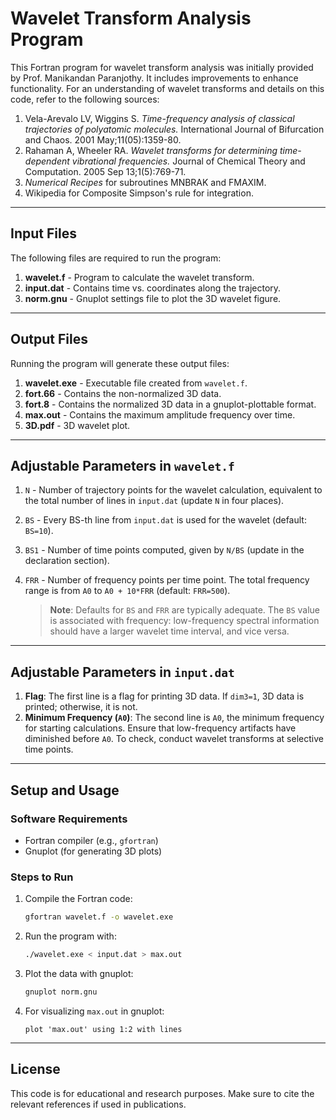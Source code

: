 # Wavelet Transform Analysis Program

This Fortran program for wavelet transform analysis was initially provided by Prof. Manikandan Paranjothy. It includes improvements to enhance functionality. For an understanding of wavelet transforms and details on this code, refer to the following sources:

1. Vela-Arevalo LV, Wiggins S. *Time-frequency analysis of classical trajectories of polyatomic molecules.* International Journal of Bifurcation and Chaos. 2001 May;11(05):1359-80.
2. Rahaman A, Wheeler RA. *Wavelet transforms for determining time-dependent vibrational frequencies.* Journal of Chemical Theory and Computation. 2005 Sep 13;1(5):769-71.
3. *Numerical Recipes* for subroutines MNBRAK and FMAXIM.
4. Wikipedia for Composite Simpson's rule for integration.

---

## Input Files
The following files are required to run the program:
1. **wavelet.f** - Program to calculate the wavelet transform.
2. **input.dat** - Contains time vs. coordinates along the trajectory.
3. **norm.gnu** - Gnuplot settings file to plot the 3D wavelet figure.

---

## Output Files
Running the program will generate these output files:
1. **wavelet.exe** - Executable file created from `wavelet.f`.
2. **fort.66** - Contains the non-normalized 3D data.
3. **fort.8** - Contains the normalized 3D data in a gnuplot-plottable format.
4. **max.out** - Contains the maximum amplitude frequency over time.
5. **3D.pdf** - 3D wavelet plot.

---

## Adjustable Parameters in `wavelet.f`
1. `N` - Number of trajectory points for the wavelet calculation, equivalent to the total number of lines in `input.dat` (update `N` in four places).
2. `BS` - Every BS-th line from `input.dat` is used for the wavelet (default: `BS=10`).
3. `BS1` - Number of time points computed, given by `N/BS` (update in the declaration section).
4. `FRR` - Number of frequency points per time point. The total frequency range is from `A0` to `A0 + 10*FRR` (default: `FRR=500`).

   > **Note**: Defaults for `BS` and `FRR` are typically adequate. The `BS` value is associated with frequency: low-frequency spectral information should have a larger wavelet time interval, and vice versa.

---

## Adjustable Parameters in `input.dat`
1. **Flag**: The first line is a flag for printing 3D data. If `dim3=1`, 3D data is printed; otherwise, it is not.
2. **Minimum Frequency (`A0`)**: The second line is `A0`, the minimum frequency for starting calculations. Ensure that low-frequency artifacts have diminished before `A0`. To check, conduct wavelet transforms at selective time points.

---

## Setup and Usage

### Software Requirements
- Fortran compiler (e.g., `gfortran`)
- Gnuplot (for generating 3D plots)

### Steps to Run
1. Compile the Fortran code:
    ```bash
    gfortran wavelet.f -o wavelet.exe
    ```
2. Run the program with:
    ```bash
    ./wavelet.exe < input.dat > max.out
    ```
3. Plot the data with gnuplot:
    ```bash
    gnuplot norm.gnu
    ```
4. For visualizing `max.out` in gnuplot:
    ```gnuplot
    plot 'max.out' using 1:2 with lines
    ```

---

## License
This code is for educational and research purposes. Make sure to cite the relevant references if used in publications.
